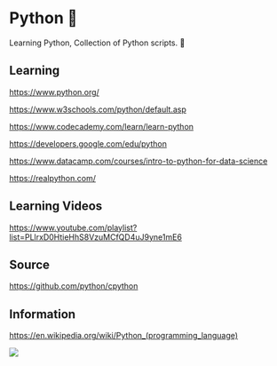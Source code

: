 # Python 🐍
Learning Python, Collection of Python scripts. 🌠
 
## Learning
https://www.python.org/

https://www.w3schools.com/python/default.asp

https://www.codecademy.com/learn/learn-python

https://developers.google.com/edu/python

https://www.datacamp.com/courses/intro-to-python-for-data-science

https://realpython.com/

## Learning Videos
https://www.youtube.com/playlist?list=PLlrxD0HtieHhS8VzuMCfQD4uJ9yne1mE6

## Source 
https://github.com/python/cpython

## Information 
https://en.wikipedia.org/wiki/Python_(programming_language)

[![](https://img.shields.io/badge/Made%20With%20❤️%20By-r1-blue)](https://github.com/r1)
